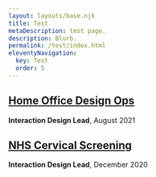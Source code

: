 ```yaml
---
layout: layouts/base.njk
title: Test
metaDescription: test page.
description: Blurb.
permalink: /test/index.html
eleventyNavigation:
  key: Test
  order: 5
---
```


<section>


<h2><a href="/case-studies/home-office-design-ops/">Home Office Design Ops</a></h2>

**Interaction Design Lead**, August 2021

</section>


<section>
<h2><a href="/case-studies/cervical-screening/">NHS Cervical Screening</a></h2>

**Interaction Design Lead**, December 2020
</section>




